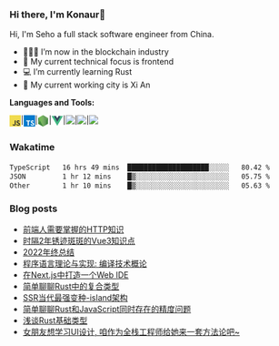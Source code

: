 ### Hi there, I'm Konaur🌈

Hi, I'm Seho a full stack software engineer from China.

- 🙋🏼‍♂️ I’m now in the blockchain industry
- 🎯 My current technical focus is frontend
- 💻 I’m currently learning Rust
- 🏢 My current working city is Xi An

**Languages and Tools:**

<div style="display:flex;">
<code><img height="20" src="https://raw.githubusercontent.com/github/explore/80688e429a7d4ef2fca1e82350fe8e3517d3494d/topics/javascript/javascript.png"></code> | <code><img height="20" src="https://raw.githubusercontent.com/github/explore/80688e429a7d4ef2fca1e82350fe8e3517d3494d/topics/typescript/typescript.png"></code>  | <code><img height="20" src="https://raw.githubusercontent.com/github/explore/80688e429a7d4ef2fca1e82350fe8e3517d3494d/topics/nodejs/nodejs.png"></code> | 
<code><img height="20" src="https://raw.githubusercontent.com/github/explore/5c058a388828bb5fde0bcafd4bc867b5bb3f26f3/topics/vue/vue.png"></code> | 
<code><img height="20" src="https://vkceyugu.cdn.bspapp.com/VKCEYUGU-c7e81452-9d28-4486-bedc-5dbf7c8386a5/0c880a1e-8dc9-4aa7-9bca-0af077194d4d.png"></code>   | 
<code><img height="25" src="https://vkceyugu.cdn.bspapp.com/VKCEYUGU-c7e81452-9d28-4486-bedc-5dbf7c8386a5/39880aec-550c-4bc0-aeb9-14fbb1ed1701.jpeg"></code> | 
<code><img height="18" src="https://vkceyugu.cdn.bspapp.com/VKCEYUGU-c7e81452-9d28-4486-bedc-5dbf7c8386a5/c26ac3c8-1aad-4db3-8b52-2f55e4df44fe.png"></code>   
</div>

### Wakatime

<!--START_SECTION:waka-->

```text
TypeScript   16 hrs 49 mins  ████████████████████░░░░░   80.42 %
JSON         1 hr 12 mins    █▒░░░░░░░░░░░░░░░░░░░░░░░   05.75 %
Other        1 hr 10 mins    █▒░░░░░░░░░░░░░░░░░░░░░░░   05.63 %
```

<!--END_SECTION:waka-->
### Blog posts
<!-- BLOG-POST-LIST:START -->
- [前端人需要掌握的HTTP知识](https://www.yinzhuoei.com/index.php/archives/803/)
- [时隔2年锈迹斑斑的Vue3知识点](https://www.yinzhuoei.com/index.php/archives/794/)
- [2022年终总结](https://www.yinzhuoei.com/index.php/archives/793/)
- [程序语言理论与实现: 编译技术概论](https://www.yinzhuoei.com/index.php/archives/789/)
- [在Next.js中打造一个Web IDE](https://www.yinzhuoei.com/index.php/archives/786/)
- [简单聊聊Rust中的复合类型](https://www.yinzhuoei.com/index.php/archives/785/)
- [SSR当代最强变种-island架构](https://www.yinzhuoei.com/index.php/archives/784/)
- [简单聊聊Rust和JavaScript同时存在的精度问题](https://www.yinzhuoei.com/index.php/archives/776/)
- [浅谈Rust基础类型](https://www.yinzhuoei.com/index.php/archives/775/)
- [女朋友想学习UI设计, 咱作为全栈工程师给她来一套方法论吧~](https://www.yinzhuoei.com/index.php/archives/772/)
<!-- BLOG-POST-LIST:END -->

<!-- ![](https://github-readme-stats.vercel.app/api?username=1018715564) -->

